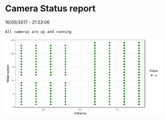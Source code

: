 Camera Status report
================
16/05/2017 - 21:53:06

    All cameras are up and running

![](camreport_files/figure-markdown_github/unnamed-chunk-2-1.png)
